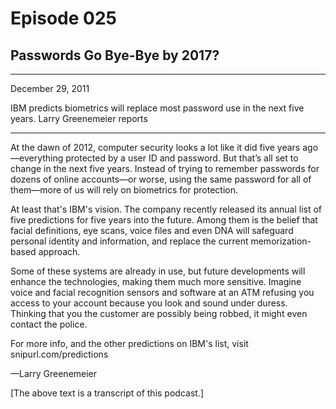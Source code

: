 # Episode 025

## Passwords Go Bye-Bye by 2017?

---

December 29, 2011

IBM predicts biometrics will replace most password use in the next five years. Larry Greenemeier reports

---

At the dawn of 2012, computer security looks a lot like it did five years ago—everything protected by a user ID and password. But that’s all set to change in the next five years. Instead of trying to remember passwords for dozens of online accounts—or worse, using the same password for all of them—more of us will rely on biometrics for protection.

At least that's IBM's vision. The company recently released its annual list of five predictions for five years into the future. Among them is the belief that facial definitions, eye scans, voice files and even DNA will safeguard personal identity and information, and replace the current memorization-based approach.

Some of these systems are already in use, but future developments will enhance the technologies, making them much more sensitive. Imagine voice and facial recognition sensors and software at an ATM refusing you access to your account because you look and sound under duress. Thinking that you the customer are possibly being robbed, it might even contact the police.

For more info, and the other predictions on IBM's list, visit snipurl.com/predictions

—Larry Greenemeier

[The above text is a transcript of this podcast.]

